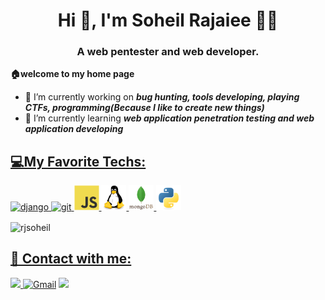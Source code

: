 
<h1 align="center">Hi 👋, I'm Soheil Rajaiee 👨‍💻</h1>
<h3 align="center">A web pentester and web developer.</h3>

**🏠welcome to my home page**

- 🔭 I’m currently working on ***bug hunting, tools developing, playing CTFs, programming(Because I like to create new things)***
- 📖 I’m currently learning ***web application penetration testing and web application developing***

## [💻My Favorite Techs:](https://github.com/rjsoheil#-tech-stack)

<p align="left"> <a href="https://www.djangoproject.com/" target="_blank" rel="noreferrer"> <img src="https://cdn.worldvectorlogo.com/logos/django.svg" alt="django" width="40" height="40"/> </a> <a href="https://git-scm.com/" target="_blank" rel="noreferrer"> <img src="https://www.vectorlogo.zone/logos/git-scm/git-scm-icon.svg" alt="git" width="40" height="40"/> </a> <a href="https://developer.mozilla.org/en-US/docs/Web/JavaScript" target="_blank" rel="noreferrer"> <img src="https://raw.githubusercontent.com/devicons/devicon/master/icons/javascript/javascript-original.svg" alt="javascript" width="40" height="40"/> </a> <a href="https://www.linux.org/" target="_blank" rel="noreferrer"> <img src="https://raw.githubusercontent.com/devicons/devicon/master/icons/linux/linux-original.svg" alt="linux" width="40" height="40"/> </a> <a href="https://www.mongodb.com/" target="_blank" rel="noreferrer"> <img src="https://raw.githubusercontent.com/devicons/devicon/master/icons/mongodb/mongodb-original-wordmark.svg" alt="mongodb" width="40" height="40"/> </a> <a href="https://www.python.org" target="_blank" rel="noreferrer"> <img src="https://raw.githubusercontent.com/devicons/devicon/master/icons/python/python-original.svg" alt="python" width="40" height="40"/> </a> </p>

<img align="center" src="https://github-readme-stats.vercel.app/api/top-langs?username=rjsoheil&show_icons=true&locale=en&layout=compact" alt="rjsoheil" />


##  [📨 Contact with me:](https://github.com/rjsoheil#social-me)
[![](https://img.shields.io/badge/X-000000?style=for-the-badge&logo=x&logoColor=white)](https://twitter.com/thesohii)[
![Gmail](https://img.shields.io/badge/Gmail-D14836?style=for-the-badge&logo=gmail&logoColor=white)](mailto:soheilraj7@gmail.com)
[     ![](https://camo.githubusercontent.com/b7267933c294e6861e74077fcb20ffc2d15477584c4a97f427eb40c2fced0502/68747470733a2f2f696d672e736869656c64732e696f2f62616467652f696e7374616772616d2d2532333132313030452e7376673f267374796c653d666f722d7468652d6261646765266c6f676f3d696e7374616772616d266c6f676f436f6c6f723d776869746526636f6c6f723d626c61636b)](https://instagram.com/s0heilrj)
